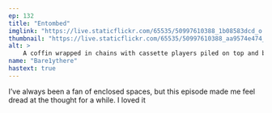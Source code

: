 ```yaml
---
ep: 132
title: "Entombed"
imglink: "https://live.staticflickr.com/65535/50997610388_1b08583dcd_o.jpg"
thumbnail: "https://live.staticflickr.com/65535/50997610388_aa9574e474_q.jpg"
alt: >
    A coffin wrapped in chains with cassette players piled on top and beside it. Under the earth, Jon and Daisy hold onto each other desperately.
name: "Bare1ythere"
hastext: true
---
```

I’ve always been a fan of enclosed spaces, but this episode made me feel dread at the thought for a while. I loved it